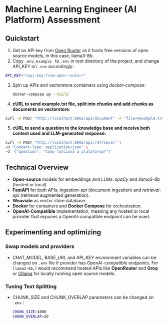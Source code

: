 # Machine Learning Engineer (AI Platform) Assessment

## Quickstart
1. Get an API key from [Open Router](https://openrouter.ai/) as it hosts free versions of open source models, in this case, llama3-8b. 
2. Copy `.env.example ` to `.env` in root directory of the project, and change API_KEY on `.env` accordingly:
```bash
API_KEY="<api-key-from-open-router>"
```
3. Spin up APIs and vectorstore containers using *docker-compose*:
	```bash
	docker-compose up --build
	```
4. **cURL to send example.txt file, split into chunks and add chunks as documents on vectorstore**:
```bash
curl -X POST "http://localhost:8001/api/document" -F "file=@example.txt"
``` 
5. **cURL to send a question to the knowledge base and receive both context used and LLM-generated response:**
 ```bash
 curl -X POST "http://localhost:8002/api/retrieval" \
-H "Content-Type: application/json" \
-d '{"question": "Como funciona a plataforma?"}'
```
## Technical Overview
- **Open-source** models for embeddings and LLMs: *spaCy* and *llama3-8b* (hosted or local).
- **FastAPI** for both APIs: *ingestion-api* (document ingestion) and *retrieval-api* (retrieval  augmented generation).
- **Weaviate** as vector store database.
- **Docker** for containers and **Docker Compose** for orchestration.
- **OpenAI-Compatible** implementation, meaning any hosted or local provider that exposes a OpenAI-compatible endpoint can be used.

## Experimenting and optimizing

### Swap models and providers
- CHAT_MODEL, BASE_URL and API_KEY environment variables can be changed on `.env` file if provider has OpenAI-compatible endpoints. For `llama3-8b`, I would recommend hosted APIs like **OpenRouter** and **Groq** or [Ollama](https://ollama.com/) for locally running open source models.
### Tuning Text Splitting
- CHUNK_SIZE and CHUNK_OVERLAP parameters can be changed on `.env` :
  ```bash
  CHUNK_SIZE=1000 
  CHUNK_OVERLAP=20
  ```
